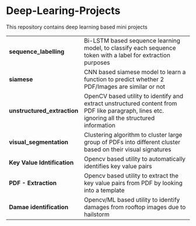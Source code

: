 # Deep-Learing-Projects
This repository contains deep learning based mini projects

<table>
  <tr>
    <td><b>sequence_labelling</b></td>
    <td>Bi-LSTM based sequence learning model, to classify each sequence token with a label for extraction purposes</td>
  </tr>
  <tr>
    <td><b>siamese</b></td>
    <td>CNN based siamese model to learn a function to predict whether 2 PDF/Images are similar or not</td>
  </tr>
  <tr>
    <td><b>unstructured_extraction</b></td>
    <td>OpenCV based utility to identify and extract unstructured content from PDF like paragraph, lines etc. ignoring all the structured information</td>
  </tr>
  <tr>
    <td><b>visual_segmentation</b></td>
    <td>Clustering algorithm to cluster large group of PDFs into different cluster based on their visual signatures</td>
  </tr>
   </tr>
  <tr>
    <td><b>Key Value Idntification</b></td>
    <td>Opencv based utility to automatically identifies key value pairs</td>
  </tr>
  <tr>
    <td><b>PDF - Extraction</b></td>
    <td>Opencv based utility to extract the key value pairs from PDF by looking into a template</td>
  </tr>
  <tr>
    <td><b>Damae identification</b></td>
    <td>Opencv/ML based utility to identify damages from rooftop images due to hailstorm</td>
  </tr>
</table>
